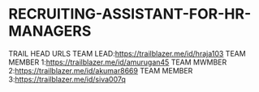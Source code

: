 # RECRUITING-ASSISTANT-FOR-HR-MANAGERS

TRAIL HEAD URLS
TEAM LEAD:https://trailblazer.me/id/hraja103
TEAM MEMBER 1:https://trailblazer.me/id/amurugan45
TEAM MWMBER 2:https://trailblazer.me/id/akumar8669
TEAM MEMBER 3:https://trailblazer.me/id/siva007q
